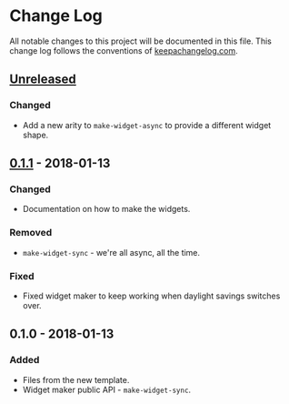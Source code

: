 # Change Log
All notable changes to this project will be documented in this file. This change log follows the conventions of [keepachangelog.com](http://keepachangelog.com/).

## [Unreleased]
### Changed
- Add a new arity to `make-widget-async` to provide a different widget shape.

## [0.1.1] - 2018-01-13
### Changed
- Documentation on how to make the widgets.

### Removed
- `make-widget-sync` - we're all async, all the time.

### Fixed
- Fixed widget maker to keep working when daylight savings switches over.

## 0.1.0 - 2018-01-13
### Added
- Files from the new template.
- Widget maker public API - `make-widget-sync`.

[Unreleased]: https://github.com/your-name/clojure-4-java-devs/compare/0.1.1...HEAD
[0.1.1]: https://github.com/your-name/clojure-4-java-devs/compare/0.1.0...0.1.1
